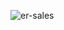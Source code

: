 ![er-sales](https://github.com/Maur1s-13/SalesManagerNew/assets/98407182/4333daa9-0405-4af9-ae6f-b3605c7d72fc)
